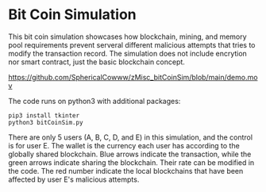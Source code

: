 # Bit Coin Simulation

This bit coin simulation showcases how blockchain, mining, and memory pool requirements prevent serveral different malicious attempts that tries to modify the transaction record. The simulation does not include encrytion nor smart contract, just the basic blockchain concept.

https://github.com/SphericalCowww/zMisc_bitCoinSim/blob/main/demo.mov

The code runs on python3 with additional packages:

    pip3 install tkinter
    python3 bitCoinSim.py

There are only 5 users (A, B, C, D, and E) in this simulation, and the control is for user E. The wallet is the currency each user has according to the globally shared blockchain. Blue arrows indicate the transaction, while the green arrows indicate sharing the blockchain. Their rate can be modified in the code. The red number indicate the local blockchains that have been affected by user E's malicious attempts.
